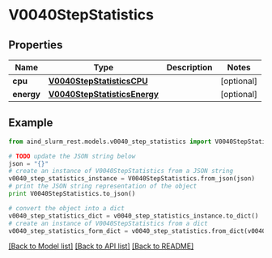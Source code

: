 # V0040StepStatistics


## Properties

Name | Type | Description | Notes
------------ | ------------- | ------------- | -------------
**cpu** | [**V0040StepStatisticsCPU**](V0040StepStatisticsCPU.md) |  | [optional] 
**energy** | [**V0040StepStatisticsEnergy**](V0040StepStatisticsEnergy.md) |  | [optional] 

## Example

```python
from aind_slurm_rest.models.v0040_step_statistics import V0040StepStatistics

# TODO update the JSON string below
json = "{}"
# create an instance of V0040StepStatistics from a JSON string
v0040_step_statistics_instance = V0040StepStatistics.from_json(json)
# print the JSON string representation of the object
print V0040StepStatistics.to_json()

# convert the object into a dict
v0040_step_statistics_dict = v0040_step_statistics_instance.to_dict()
# create an instance of V0040StepStatistics from a dict
v0040_step_statistics_form_dict = v0040_step_statistics.from_dict(v0040_step_statistics_dict)
```
[[Back to Model list]](../README.md#documentation-for-models) [[Back to API list]](../README.md#documentation-for-api-endpoints) [[Back to README]](../README.md)



